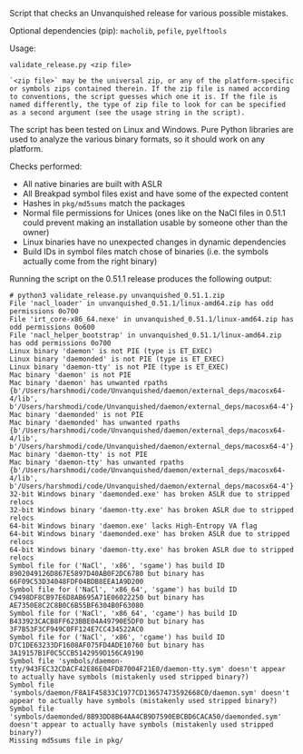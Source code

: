Script that checks an Unvanquished release for various possible mistakes.

Optional dependencies (pip): `macholib`, `pefile`, `pyelftools`

Usage:

    validate_release.py <zip file>

    `<zip file>` may be the universal zip, or any of the platform-specific or symbols zips contained therein. If the zip file is named according to conventions, the script guesses which one it is. If the file is named differently, the type of zip file to look for can be specified as a second argument (see the usage string in the script).

The script has been tested on Linux and Windows. Pure Python libraries are used to analyze the various binary formats, so it should work on any platform.

Checks performed:
- All native binaries are built with ASLR
- All Breakpad symbol files exist and have some of the expected content
- Hashes in `pkg/md5sums` match the packages
- Normal file permissions for Unices (ones like on the NaCl files in 0.51.1 could prevent making an installation usable by someone other than the owner)
- Linux binaries have no unexpected changes in dynamic dependencies
- Build IDs in symbol files match chose of binaries (i.e. the symbols actually come from the right binary)

Running the script on the 0.51.1 release produces the following output:

    # python3 validate_release.py unvanquished_0.51.1.zip
    File 'nacl_loader' in unvanquished_0.51.1/linux-amd64.zip has odd permissions 0o700
    File 'irt_core-x86_64.nexe' in unvanquished_0.51.1/linux-amd64.zip has odd permissions 0o600
    File 'nacl_helper_bootstrap' in unvanquished_0.51.1/linux-amd64.zip has odd permissions 0o700
    Linux binary 'daemon' is not PIE (type is ET_EXEC)
    Linux binary 'daemonded' is not PIE (type is ET_EXEC)
    Linux binary 'daemon-tty' is not PIE (type is ET_EXEC)
    Mac binary 'daemon' is not PIE
    Mac binary 'daemon' has unwanted rpaths {b'/Users/harshmodi/code/Unvanquished/daemon/external_deps/macosx64-4/lib', b'/Users/harshmodi/code/Unvanquished/daemon/external_deps/macosx64-4'}
    Mac binary 'daemonded' is not PIE
    Mac binary 'daemonded' has unwanted rpaths {b'/Users/harshmodi/code/Unvanquished/daemon/external_deps/macosx64-4/lib', b'/Users/harshmodi/code/Unvanquished/daemon/external_deps/macosx64-4'}
    Mac binary 'daemon-tty' is not PIE
    Mac binary 'daemon-tty' has unwanted rpaths {b'/Users/harshmodi/code/Unvanquished/daemon/external_deps/macosx64-4/lib', b'/Users/harshmodi/code/Unvanquished/daemon/external_deps/macosx64-4'}
    32-bit Windows binary 'daemonded.exe' has broken ASLR due to stripped relocs
    32-bit Windows binary 'daemon-tty.exe' has broken ASLR due to stripped relocs
    64-bit Windows binary 'daemon.exe' lacks High-Entropy VA flag
    64-bit Windows binary 'daemonded.exe' has broken ASLR due to stripped relocs
    64-bit Windows binary 'daemon-tty.exe' has broken ASLR due to stripped relocs
    Symbol file for ('NaCl', 'x86', 'sgame') has build ID 8902049126D867E5897D40AB0F2DC6780 but binary has 66F09C53D34048FDF04BDB8EEA1A9D200
    Symbol file for ('NaCl', 'x86_64', 'sgame') has build ID C9498DF8CB97E6D8AB695A71E06022250 but binary has AE7350E8C2C8B0C6B55BF6304B0F63080
    Symbol file for ('NaCl', 'x86_64', 'cgame') has build ID B433923CACB8FF623BBE04A49790E5DF0 but binary has 3F7B53F3CF949C0FF124E7CC434522AC0
    Symbol file for ('NaCl', 'x86', 'cgame') has build ID D7C1DE63233DF1608AF075FD4ADE10760 but binary has 3A19157B1F0C5CCB5142959D156CA9190
    Symbol file 'symbols/daemon-tty/943FEC32CDACF42E86E04FD87004F21E0/daemon-tty.sym' doesn't appear to actually have symbols (mistakenly used stripped binary?)
    Symbol file 'symbols/daemon/F8A1F45833C1977CD13657473592668C0/daemon.sym' doesn't appear to actually have symbols (mistakenly used stripped binary?)
    Symbol file 'symbols/daemonded/8B93DD8B64AA4CB9D7590EBCBD6CACA50/daemonded.sym' doesn't appear to actually have symbols (mistakenly used stripped binary?)
    Missing md5sums file in pkg/
